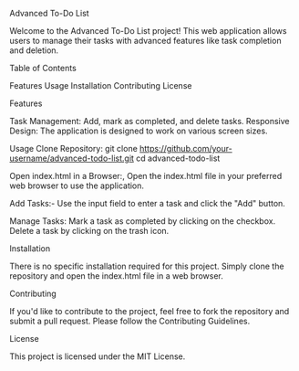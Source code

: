 Advanced To-Do List

Welcome to the Advanced To-Do List project! This web application allows users to manage their tasks with advanced features like task completion and deletion.

Table of Contents

Features
Usage
Installation
Contributing
License

Features

Task Management: Add, mark as completed, and delete tasks.
Responsive Design: The application is designed to work on various screen sizes.

Usage
Clone Repository:
git clone https://github.com/your-username/advanced-todo-list.git
cd advanced-todo-list

Open index.html in a Browser:, Open the index.html file in your preferred web browser to use the application.

Add Tasks:- Use the input field to enter a task and click the "Add" button.  

Manage Tasks:
Mark a task as completed by clicking on the checkbox.
Delete a task by clicking on the trash icon.

Installation

There is no specific installation required for this project. Simply clone the repository and open the index.html file in a web browser.


Contributing

If you'd like to contribute to the project, feel free to fork the repository and submit a pull request. Please follow the Contributing Guidelines.

License

This project is licensed under the MIT License.
